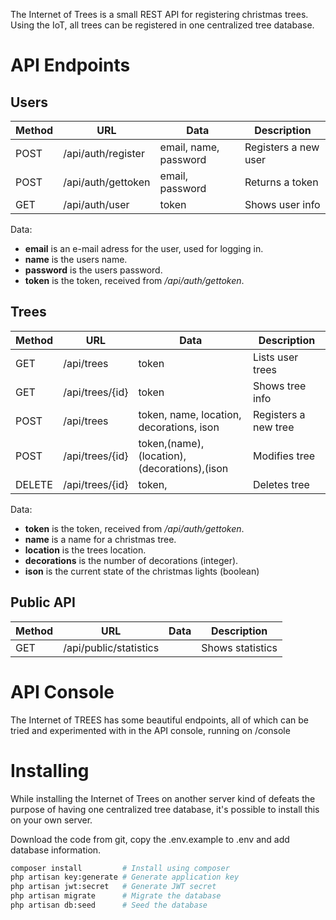 The Internet of Trees is a small REST API for registering christmas trees. 
Using the IoT, all trees can be registered in one centralized tree database.

# API Endpoints

## Users
| Method | URL                    | Data                                           | Description          |
| ------ | --------------------- | ---------------------------------------------- | -------------------- |
| POST   | /api/auth/register     | email, name, password                          | Registers a new user | 
| POST   | /api/auth/gettoken     | email, password                                | Returns a token      |
| GET    | /api/auth/user         | token                                          | Shows user info      |

Data: 
* __email__ is an e-mail adress for the user, used for logging in.
* __name__ is the users name. 
* __password__ is the users password.
* __token__ is the token, received from */api/auth/gettoken*.

## Trees

| Method | URL                    | Data                                           | Description          |
| ------ | ---------------------- | ---------------------------------------------- | -------------------- |
| GET    | /api/trees             | token                                          | Lists user trees     | 
| GET    | /api/trees/{id}        | token                                          | Shows tree info      |
| POST   | /api/trees             | token, name, location, decorations, ison       | Registers a new tree |
| POST   | /api/trees/{id}        | token,(name),(location),(decorations),(ison    | Modifies tree        |
| DELETE | /api/trees/{id}        | token,                                         | Deletes tree         |

Data: 
* __token__ is the token, received from */api/auth/gettoken*.
* __name__ is a name for a christmas tree.
* __location__ is the trees location. 
* __decorations__ is the number of decorations (integer).
* __ison__ is the current state of the christmas lights (boolean)


## Public API

| Method | URL                    | Data                                           | Description          |
| ------ | ---------------------- | ---------------------------------------------- | -------------------- |
| GET    | /api/public/statistics |                                                | Shows statistics     | 


# API Console

The Internet of TREES has some beautiful endpoints, all of which can be tried and experimented with in the API console, 
running on /console


# Installing

While installing the Internet of Trees on another server kind of defeats the purpose of having one centralized tree database, it's possible to install this on your own server.

Download the code from git, copy the .env.example to .env and add database information.
 ```bash
 composer install         # Install using composer
 php artisan key:generate # Generate application key
 php artisan jwt:secret   # Generate JWT secret
 php artisan migrate      # Migrate the database
 php artisan db:seed      # Seed the database
```